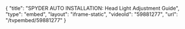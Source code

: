 {
    "title": "SPYDER AUTO INSTALLATION: Head Light Adjustment Guide",
    "type": "embed",
    "layout": "iframe-static",
    "videoId": "59881277",
    "url": "\/tvpembed\/59881277"
}
